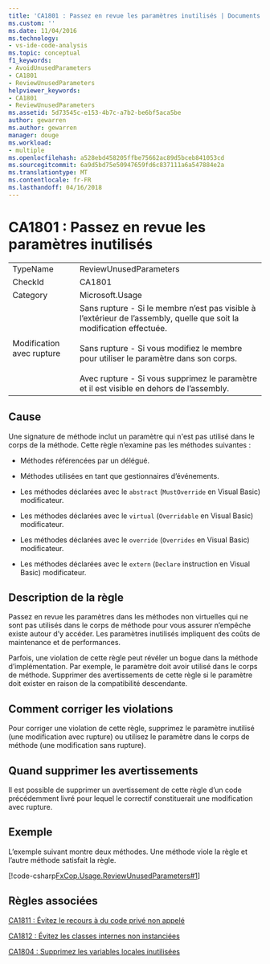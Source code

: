 ```yaml
---
title: 'CA1801 : Passez en revue les paramètres inutilisés | Documents Microsoft'
ms.custom: ''
ms.date: 11/04/2016
ms.technology:
- vs-ide-code-analysis
ms.topic: conceptual
f1_keywords:
- AvoidUnusedParameters
- CA1801
- ReviewUnusedParameters
helpviewer_keywords:
- CA1801
- ReviewUnusedParameters
ms.assetid: 5d73545c-e153-4b7c-a7b2-be6bf5aca5be
author: gewarren
ms.author: gewarren
manager: douge
ms.workload:
- multiple
ms.openlocfilehash: a528ebd458205ffbe75662ac89d5bceb841053cd
ms.sourcegitcommit: 6a9d5bd75e50947659fd6c837111a6a547884e2a
ms.translationtype: MT
ms.contentlocale: fr-FR
ms.lasthandoff: 04/16/2018
---
```

# <a name="ca1801-review-unused-parameters"></a>CA1801 : Passez en revue les paramètres inutilisés
|||  
|-|-|  
|TypeName|ReviewUnusedParameters|  
|CheckId|CA1801|  
|Category|Microsoft.Usage|  
|Modification avec rupture|Sans rupture - Si le membre n’est pas visible à l’extérieur de l’assembly, quelle que soit la modification effectuée.<br /><br /> Sans rupture - Si vous modifiez le membre pour utiliser le paramètre dans son corps.<br /><br /> Avec rupture - Si vous supprimez le paramètre et il est visible en dehors de l’assembly.|  
  
## <a name="cause"></a>Cause  
 Une signature de méthode inclut un paramètre qui n'est pas utilisé dans le corps de la méthode. Cette règle n’examine pas les méthodes suivantes :  
  
-   Méthodes référencées par un délégué.  
  
-   Méthodes utilisées en tant que gestionnaires d’événements.  
  
-   Les méthodes déclarées avec le `abstract` (`MustOverride` en Visual Basic) modificateur.  
  
-   Les méthodes déclarées avec le `virtual` (`Overridable` en Visual Basic) modificateur.  
  
-   Les méthodes déclarées avec le `override` (`Overrides` en Visual Basic) modificateur.  
  
-   Les méthodes déclarées avec le `extern` (`Declare` instruction en Visual Basic) modificateur.  
  
## <a name="rule-description"></a>Description de la règle  
 Passez en revue les paramètres dans les méthodes non virtuelles qui ne sont pas utilisés dans le corps de méthode pour vous assurer n’empêche existe autour d’y accéder. Les paramètres inutilisés impliquent des coûts de maintenance et de performances.  
  
 Parfois, une violation de cette règle peut révéler un bogue dans la méthode d’implémentation. Par exemple, le paramètre doit avoir utilisé dans le corps de méthode. Supprimer des avertissements de cette règle si le paramètre doit exister en raison de la compatibilité descendante.  
  
## <a name="how-to-fix-violations"></a>Comment corriger les violations  
 Pour corriger une violation de cette règle, supprimez le paramètre inutilisé (une modification avec rupture) ou utilisez le paramètre dans le corps de méthode (une modification sans rupture).  
  
## <a name="when-to-suppress-warnings"></a>Quand supprimer les avertissements  
 Il est possible de supprimer un avertissement de cette règle d’un code précédemment livré pour lequel le correctif constituerait une modification avec rupture.  
  
## <a name="example"></a>Exemple  
 L’exemple suivant montre deux méthodes. Une méthode viole la règle et l’autre méthode satisfait la règle.  
  
 [!code-csharp[FxCop.Usage.ReviewUnusedParameters#1](../code-quality/codesnippet/CSharp/ca1801-review-unused-parameters_1.cs)]  
  
## <a name="related-rules"></a>Règles associées  
 [CA1811 : Évitez le recours à du code privé non appelé](../code-quality/ca1811-avoid-uncalled-private-code.md)  
  
 [CA1812 : Évitez les classes internes non instanciées](../code-quality/ca1812-avoid-uninstantiated-internal-classes.md)  
  
 [CA1804 : Supprimez les variables locales inutilisées](../code-quality/ca1804-remove-unused-locals.md)